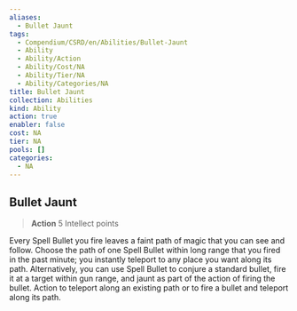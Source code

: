 ```yaml
---
aliases:
  - Bullet Jaunt
tags:
  - Compendium/CSRD/en/Abilities/Bullet-Jaunt
  - Ability
  - Ability/Action
  - Ability/Cost/NA
  - Ability/Tier/NA
  - Ability/Categories/NA
title: Bullet Jaunt
collection: Abilities
kind: Ability
action: true
enabler: false
cost: NA
tier: NA
pools: []
categories:
  - NA
---
```

## Bullet Jaunt   
>**Action**
>5 Intellect points
  
Every Spell Bullet you fire leaves a faint path of magic that you can see and follow. Choose the path of one Spell Bullet within long range that you fired in the past minute; you instantly teleport to any place you want along its path. Alternatively, you can use Spell Bullet to conjure a standard bullet, fire it at a target within gun range, and jaunt as part of the action of firing the bullet. Action to teleport along an existing path or to fire a bullet and teleport along its path.
